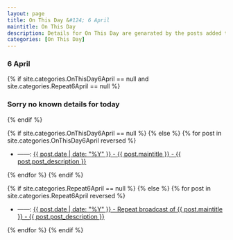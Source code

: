 ```yaml
---
layout: page
title: On This Day &#124; 6 April
maintitle: On This Day
description: Details for On This Day are genarated by the posts added to the website so the content is subject to changes/updates over time.
categories: [On This Day]
---
```


<h3>6 April</h3>

{% if site.categories.OnThisDay6April == null and site.categories.Repeat6April == null %}
  <h3>Sorry no known details for today</h3>
{% endif %}

{% if site.categories.OnThisDay6April == null %}
{% else %}
{% for post in site.categories.OnThisDay6April reversed %}
<ul>
<li> ——: <a href="{{ post.url }}">{{ post.date | date: "%Y" }} - {{ post.maintitle }} - {{ post.post_description }}</a></li>
</ul>
{% endfor %}
{% endif %}

{% if site.categories.Repeat6April == null %}
{% else %}
{% for post in site.categories.Repeat6April reversed %}
<ul>
<li> ——: <a href="{{ post.url }}">{{ post.date | date: "%Y" }} - Repeat broadcast of {{ post.maintitle }} - {{ post.post_description }}</a></li>
</ul>
{% endfor %}
{% endif %}
